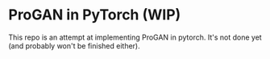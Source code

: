 # ProGAN in PyTorch (WIP)

This repo is an attempt at implementing ProGAN in pytorch. It's not done yet (and probably won't be finished either).
